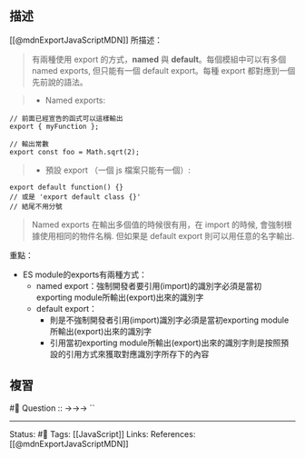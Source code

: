 ## 描述
[[@mdnExportJavaScriptMDN]] 所描述：
> 有兩種使用 export 的方式，**named** 與 **default**。每個模組中可以有多個 named exports, 但只能有一個 default export。每種 export 都對應到一個先前說的語法。

> - Named exports:
```
// 前面已經宣告的函式可以這樣輸出
export { myFunction };

// 輸出常數
export const foo = Math.sqrt(2); 
```

> -  預設 export （一個 js 檔案只能有一個）:    
```
export default function() {}
// 或是 'export default class {}'
// 結尾不用分號
```

> Named exports 在輸出多個值的時候很有用，在 import 的時候, 會強制根據使用相同的物件名稱. 但如果是 default export 則可以用任意的名字輸出.


重點：
- ES module的exports有兩種方式：
	- named export：強制開發者要引用(import)的識別字必須是當初exporting module所輸出(export)出來的識別字
	- default export：
		- 則是不強制開發者引用(import)識別字必須是當初exporting module所輸出(export)出來的識別字
		- 引用當初exporting module所輸出(export)出來的識別字則是按照預設的引用方式來獲取對應識別字所存下的內容



## 複習
#🧠 Question :: ->->-> ``

---
Status: #🌱 
Tags:
[[JavaScript]] 
Links:
References:
[[@mdnExportJavaScriptMDN]]
